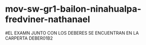 # mov-sw-gr1-bailon-ninahualpa-fredviner-nathanael
#EL EXAMN JUNTO CON LOS DEBERES SE ENCUENTRAN EN LA CARPERTA DEBER01B2
